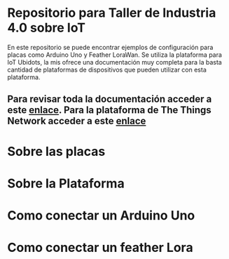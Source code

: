 # Repositorio para Taller de Industria 4.0 sobre IoT
En este repositorio se puede encontrar ejemplos de configuración para placas como Arduino Uno y Feather LoraWan.
Se utiliza la plataforma para IoT Ubidots, la mis ofrece una documentación muy completa para la basta cantidad de plataformas de dispositivos que pueden utilizar con esta plataforma.

Para revisar toda la documentación acceder a este [enlace](https://ubidots.com/docs/devices/#devices).
Para la plataforma de The Things Network acceder a este [enlace](https://www.thethingsnetwork.org/docs/)
--


# Sobre las placas

# Sobre la Plataforma

# Como conectar un Arduino Uno

# Como conectar un feather Lora

